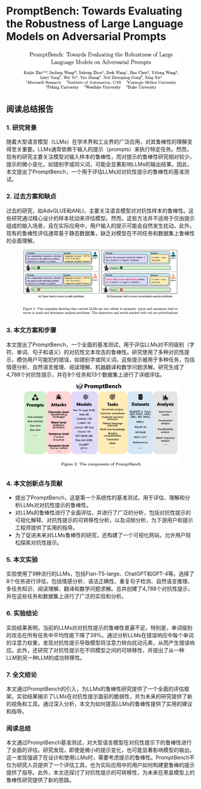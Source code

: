# PromptBench: Towards Evaluating the Robustness of Large Language Models on Adversarial Prompts

<figure><img src="../.gitbook/assets/image (2) (1) (1) (1) (1) (1) (1) (1) (1) (1) (1) (1) (1) (1) (1) (1) (1) (1) (1) (1) (1) (1) (1) (1) (1) (1) (1) (1) (1) (1) (1) (1) (1) (1) (1) (1) (1) (1) (1) (1) (1) (1) (1) (1) (1) (1) (1) (1) (1) (1) (1) (1) (1) (1) (1).png" alt=""><figcaption></figcaption></figure>

## 阅读总结报告

### 1. 研究背景

随着大型语言模型（LLMs）在学术界和工业界的广泛应用，对其鲁棒性的理解变得至关重要。LLMs通常依赖于输入的提示（prompts）来执行特定任务。然而，现有的研究主要关注模型对输入样本的鲁棒性，而对提示的鲁棒性研究相对较少。提示的微小变化，如错别字或同义词，可能会显著影响LLMs的输出结果。因此，本文提出了PromptBench，一个用于评估LLMs对对抗性提示的鲁棒性的基准测试。

### 2. 过去方案和缺点

过去的研究，如AdvGLUE和ANLI，主要关注语言模型对对抗性样本的鲁棒性。这些研究通过精心设计的样本扰动来评估模型。然而，这些方法并不适用于仅由提示组成的输入场景，且在实际应用中，用户输入的提示可能会自然发生扰动。此外，现有的鲁棒性评估通常基于静态数据集，缺乏对模型在不同任务和数据集上鲁棒性的全面理解。

<figure><img src="../.gitbook/assets/image (3) (1) (1) (1) (1) (1) (1) (1) (1) (1) (1) (1) (1) (1) (1) (1) (1) (1) (1) (1) (1) (1) (1) (1) (1) (1) (1) (1) (1) (1) (1) (1) (1) (1) (1) (1) (1) (1) (1) (1) (1) (1) (1) (1) (1) (1) (1).png" alt=""><figcaption></figcaption></figure>

### 3. 本文方案和步骤

本文提出了PromptBench，一个全面的基准测试，用于评估LLMs对不同级别（字符、单词、句子和语义）的对抗性文本攻击的鲁棒性。研究使用了多种对抗性提示，模仿用户可能犯的错误，如错别字或同义词。这些提示被用于多种任务，包括情感分析、自然语言推理、阅读理解、机器翻译和数学问题求解。研究生成了4,788个对抗性提示，并在8个任务和13个数据集上进行了详细评估。

<figure><img src="../.gitbook/assets/image (4) (1) (1) (1) (1) (1) (1) (1) (1) (1) (1) (1) (1) (1) (1) (1) (1) (1) (1) (1) (1) (1) (1) (1) (1) (1) (1) (1) (1) (1) (1) (1) (1) (1) (1) (1) (1) (1) (1) (1) (1) (1) (1) (1) (1).png" alt=""><figcaption></figcaption></figure>

### 4. 本文创新点与贡献

* 提出了PromptBench，这是第一个系统性的基准测试，用于评估、理解和分析LLMs对对抗性提示的鲁棒性。
* 对LLMs的鲁棒性进行了全面评估，并进行了广泛的分析，包括对抗性提示的可视化解释、对抗性提示的可转移性分析，以及词频分析，为下游用户和提示工程师提供了实用的指导。
* 为了促进未来对LLMs鲁棒性的研究，还构建了一个可视化网站，允许用户轻松探索对抗性提示。

### 5. 本文实验

实验使用了9种流行的LLMs，包括Flan-T5-large、ChatGPT和GPT-4等。选择了8个任务进行评估，包括情感分析、语法正确性、重复句子检测、自然语言推理、多任务知识、阅读理解、翻译和数学问题求解。总共创建了4,788个对抗性提示，并在这些任务和数据集上进行了广泛的实验和分析。

### 6. 实验结论

实验结果表明，当前的LLMs对对抗性提示的鲁棒性普遍不足。特别是，单词级别的攻击在所有任务中平均性能下降了39%。通过分析LLMs在错误响应中每个单词的注意力权重，发现对抗性提示导致模型将注意力转向扰动元素，从而产生错误响应。此外，还研究了对抗性提示在不同模型之间的可转移性，并提出了从一种LLM到另一种LLM的成功转移性。

### 7. 全文结论

本文通过PromptBench的引入，为LLMs的鲁棒性研究提供了一个全面的评估框架。实验结果揭示了LLMs在对抗性提示面前的脆弱性，并为未来的研究提供了新的视角和工具。通过深入分析，本文为如何提高LLMs的鲁棒性提供了实用的建议和指导。

### 阅读总结

本文通过PromptBench基准测试，对大型语言模型在对抗性提示下的鲁棒性进行了全面的评估。研究发现，即使是微小的提示变化，也可能显著影响模型的输出。这一发现强调了在设计和使用LLMs时，需要考虑提示的鲁棒性。PromptBench不仅为研究人员提供了一个评估工具，也为实际应用中的用户如何构建更鲁棒的提示提供了指导。此外，本文还探讨了对抗性提示的可转移性，为未来在黑盒模型上的鲁棒性研究提供了新的思路。
